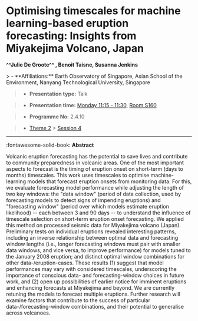 # Optimising timescales for machine learning-based eruption forecasting: Insights from Miyakejima Volcano, Japan

**^^Julie De Groote^^ , Benoit Taisne, Susanna Jenkins**

<!-- more -->> - **Affiliations:** Earth Observatory of Singapore, Asian School of the Environment, Nanyang Technological University, Singapore

> - **Presentation type:** Talk

> - **Presentation time:** [Monday 11:15 - 11:30](../sessions_comparison.md#__tabbed_1_2), [Room S160](../maps_venue.md#__tabbed_1_2)

> - **Programme No:** 2.4.10

> - [Theme 2](../theme2.md) > [Session 4](../sessions/session-2-4.md)

--- 

:fontawesome-solid-book: **Abstract**

Volcanic eruption forecasting has the potential to save lives and contribute to community preparedness in volcanic areas. One of the most important aspects to forecast is the timing of eruption onset on short-term (days to months) timescales. This work uses timescales to optimise machine-learning models that forecast eruption onsets from monitoring data. For this, we evaluate forecasting model performance while adjusting the length of two key windows: the "data window" (period of data collection, used by forecasting models to detect signs of impending eruptions) and "forecasting window" (period over which models estimate eruption likelihood) -- each between 3 and 90 days -- to understand the influence of timescale selection on short-term eruption onset forecasting. We applied this method on processed seismic data for Miyakejima volcano (Japan). Preliminary tests on individual eruptions revealed interesting patterns, including an inverse relationship between optimal data and forecasting window lengths (i.e., longer forecasting windows must pair with smaller data windows, and vice versa, to improve performance) for models tuned to the January 2008 eruption; and distinct optimal window combinations for other data-/eruption-cases. These results (1) suggest that model performances may vary with considered timescales, underscoring the importance of conscious data- and forecasting-window choices in future work, and (2) open up possibilities of earlier notice for imminent eruptions and enhancing forecasts at Miyakejima and beyond. We are currently retuning the models to forecast multiple eruptions. Further research will examine factors that contribute to the success of particular data-/forecasting-window combinations, and their potential to generalise across volcanoes.

